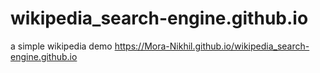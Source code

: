 # wikipedia_search-engine.github.io
a simple wikipedia demo
https://Mora-Nikhil.github.io/wikipedia_search-engine.github.io

